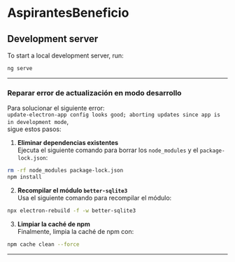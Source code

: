 # AspirantesBeneficio

## Development server

To start a local development server, run:

```bash
ng serve
```

---

### Reparar error de actualización en modo desarrollo

Para solucionar el siguiente error:  
`update-electron-app config looks good; aborting updates since app is in development mode`,  
sigue estos pasos:

1. **Eliminar dependencias existentes**  
  Ejecuta el siguiente comando para borrar los `node_modules` y el `package-lock.json`:

  ```bash
  rm -rf node_modules package-lock.json
  npm install
  ```

2. **Recompilar el módulo `better-sqlite3`**  
  Usa el siguiente comando para recompilar el módulo:

  ```bash
  npx electron-rebuild -f -w better-sqlite3
  ```

3. **Limpiar la caché de npm**  
  Finalmente, limpia la caché de npm con:

  ```bash
  npm cache clean --force
  ```

---
